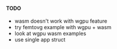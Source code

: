 #### TODO
- wasm doesn't work with wgpu feature
- try femtovg example with wgpu + wasm
- look at wgpu wasm examples
- use single app struct
